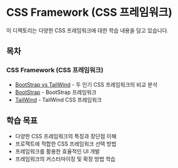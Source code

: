 # CSS Framework (CSS 프레임워크)

이 디렉토리는 다양한 CSS 프레임워크에 대한 학습 내용을 담고 있습니다.

## 목차

### CSS Framework (CSS 프레임워크)
- [BootStrap vs TailWind](/Tools/CssFrameWork/BootStrap%20vs%20TailWind.md) - 두 인기 CSS 프레임워크의 비교 분석
- [BootStrap](/Tools/CssFrameWork/BootStrap.md) - BootStrap 프레임워크 
- [TailWind](/Tools/CssFrameWork/TailWind.md) - TailWind CSS 프레임워크 

## 학습 목표
- 다양한 CSS 프레임워크의 특징과 장단점 이해
- 프로젝트에 적합한 CSS 프레임워크 선택 방법
- 프레임워크를 활용한 효율적인 UI 개발
- 프레임워크의 커스터마이징 및 확장 방법 학습 